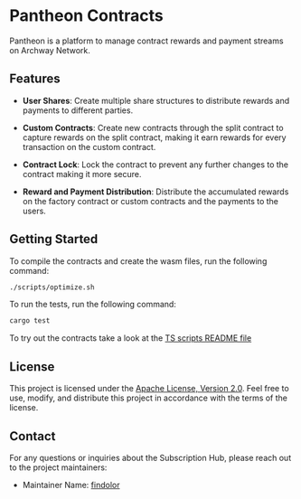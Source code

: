# Pantheon Contracts

Pantheon is a platform to manage contract rewards and payment streams on Archway Network.

## Features

- **User Shares**: Create multiple share structures to distribute rewards and payments to different parties.

- **Custom Contracts**: Create new contracts through the split contract to capture rewards on the split contract, making it earn rewards for every transaction on the custom contract.

- **Contract Lock**: Lock the contract to prevent any further changes to the contract making it more secure.

- **Reward and Payment Distribution**: Distribute the accumulated rewards on the factory contract or custom contracts and the payments to the users.

## Getting Started

To compile the contracts and create the wasm files, run the following command:

```bash
./scripts/optimize.sh
```

To run the tests, run the following command:

```bash
cargo test
```

To try out the contracts take a look at the [TS scripts README file](./scripts/ts/README.md)

## License

This project is licensed under the [Apache License, Version 2.0](./LICENSE). Feel free to use, modify, and distribute this project in accordance with the terms of the license.

## Contact

For any questions or inquiries about the Subscription Hub, please reach out to the project maintainers:

- Maintainer Name: [findolor](https://github.com/findolor)
